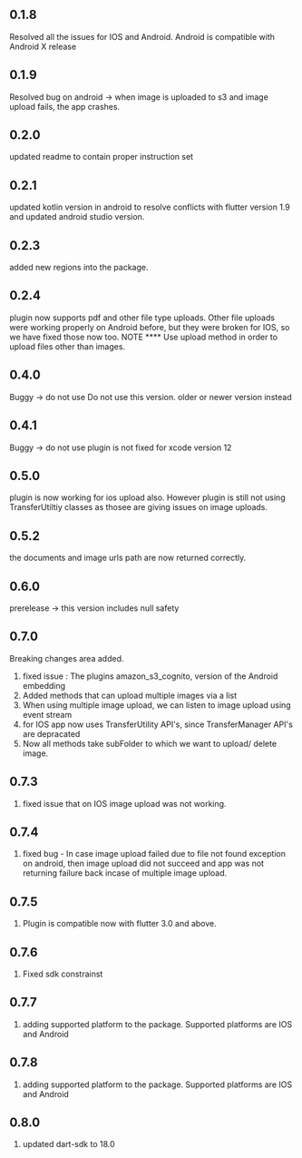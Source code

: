 ## 0.1.8
Resolved all the issues for IOS and Android. 
Android is compatible with Android X release

## 0.1.9
Resolved bug on android -> when image is uploaded to s3 and image upload fails,
 the app crashes. 
 
## 0.2.0
updated readme to contain proper instruction set

## 0.2.1
updated kotlin version in android to resolve conflicts with flutter version 1.9 and updated android studio version.
## 0.2.3
added new regions into the package.

## 0.2.4
plugin now supports pdf and other file type uploads.
Other file uploads were working properly on Android before, but they were broken for IOS, so we have fixed those now too.
NOTE **** Use upload method in order to upload files other than images.

## 0.4.0
Buggy -> do not use
Do not use this version. older or newer version instead

## 0.4.1
Buggy -> do not use
plugin is not fixed for xcode version 12


## 0.5.0
plugin is now working for ios upload also. However plugin is still not
using TransferUtiltiy classes as thosee are giving issues on image uploads.

## 0.5.2
the documents and image urls path are now returned correctly.

## 0.6.0
prerelease -> this version includes null safety

## 0.7.0
Breaking changes area added.
1) fixed issue : The plugins amazon_s3_cognito, version of the Android embedding
2) Added methods that can upload multiple images via a list
3) When using multiple image upload, we can listen to image upload using event stream
4) for IOS app now uses TransferUtility API's, since TransferManager API's are depracated
5) Now all methods take subFolder to which we want to upload/ delete image.

## 0.7.3
1) fixed issue that on IOS image upload was not working.

## 0.7.4
1) fixed bug - In case image upload failed due to file not found exception on android,
then image upload did not succeed and app was not returning failure back incase of multiple image upload.

## 0.7.5
1) Plugin is compatible now with flutter 3.0 and above.

## 0.7.6
1) Fixed sdk constrainst

## 0.7.7
1) adding supported platform to the package. Supported platforms are IOS and Android

## 0.7.8
1) adding supported platform to the package. Supported platforms are IOS and Android

## 0.8.0
1) updated dart-sdk to 18.0
